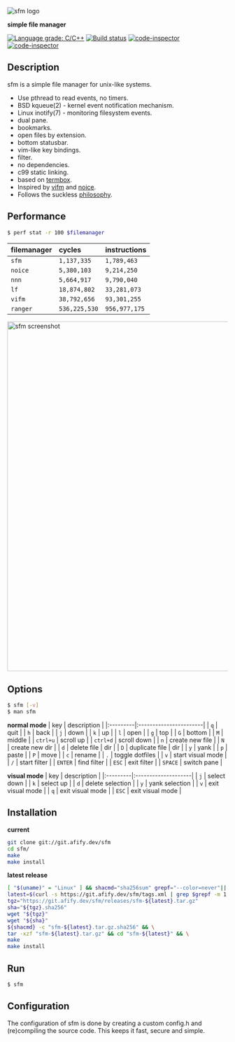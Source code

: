 <img src="https://afify.dev/img/sfm.png" alt="sfm logo"/>

**simple file manager**

[![Language grade: C/C++](https://img.shields.io/lgtm/grade/cpp/g/afify/sfm.svg?logo=lgtm&logoWidth=18)](https://lgtm.com/projects/g/afify/sfm/context:cpp)
[![Build status](https://ci.appveyor.com/api/projects/status/goq88ahjyvtjrui2?svg=true)](https://ci.appveyor.com/project/afify/sfm)
[![code-inspector](https://www.code-inspector.com/project/19656/score/svg)](https://frontend.code-inspector.com/public/project/19656/sfm/dashboard)
[![code-inspector](https://www.code-inspector.com/project/19656/status/svg)](https://frontend.code-inspector.com/public/project/19656/sfm/dashboard)

Description
------------
sfm is a simple file manager for unix-like systems.

* Use pthread to read events, no timers.
* BSD kqueue(2) - kernel event notification mechanism.
* Linux inotify(7) - monitoring filesystem events.
* dual pane.
* bookmarks.
* open files by extension.
* bottom statusbar.
* vim-like key bindings.
* filter.
* no dependencies.
* c99 static linking.
* based on [termbox](https://github.com/nsf/termbox).
* Inspired by [vifm](https://vifm.info/) and [noice](https://git.2f30.org/noice/).
* Follows the suckless [philosophy](https://suckless.org/philosophy/).

Performance
------------
```sh
$ perf stat -r 100 $filemanager
```
| filemanager | cycles        | instructions  |
|:------------|:--------------|:--------------|
| `sfm`       | `1,137,335`   | `1,789,463`   |
| `noice`     | `5,380,103`   | `9,214,250`   |
| `nnn`       | `5,664,917`   | `9,790,040`   |
| `lf`        | `18,874,802`  | `33,281,073`  |
| `vifm`      | `38,792,656`  | `93,301,255`  |
| `ranger`    | `536,225,530` | `956,977,175` |

<img src="https://afify.dev/img/sfm_sc.png" alt="sfm screenshot" width="800"/>

Options
-------
```sh
$ sfm [-v]
$ man sfm
```

**normal mode**
| key      | description            |
|:---------|:-----------------------|
| `q`      | quit                   |
| `h`      | back                   |
| `j`      | down                   |
| `k`      | up                     |
| `l`      | open                   |
| `g`      | top                    |
| `G`      | bottom                 |
| `M`      | middle                 |
| `ctrl+u` | scroll up              |
| `ctrl+d` | scroll down            |
| `n`      | create new file        |
| `N`      | create new dir         |
| `d`      | delete file \| dir     |
| `D`      | duplicate file \| dir  |
| `y`      | yank                   |
| `p`      | paste                  |
| `P`      | move                   |
| `c`      | rename                 |
| `.`      | toggle dotfiles        |
| `v`      | start visual mode      |
| `/`      | start filter           |
| `ENTER`  | find  filter           |
| `ESC`    | exit  filter           |
| `SPACE`  | switch pane            |

**visual mode**
| key      | description         |
|:---------|:--------------------|
| `j`      | select down         |
| `k`      | select up           |
| `d`      | delete selection    |
| `y`      | yank selection      |
| `v`      | exit visual mode    |
| `q`      | exit visual mode    |
| `ESC`    | exit visual mode    |

Installation
------------
**current**
```sh
git clone git://git.afify.dev/sfm
cd sfm/
make
make install
```
**latest release**
```sh
[ "$(uname)" = "Linux" ] && shacmd="sha256sum" grepf="--color=never"|| shacmd="sha256"
latest=$(curl -s https://git.afify.dev/sfm/tags.xml | grep $grepf -m 1 -o "\[v.*\]" | tr -d '[]')
tgz="https://git.afify.dev/sfm/releases/sfm-${latest}.tar.gz"
sha="${tgz}.sha256"
wget "${tgz}"
wget "${sha}"
${shacmd} -c "sfm-${latest}.tar.gz.sha256" && \
tar -xzf "sfm-${latest}.tar.gz" && cd "sfm-${latest}" && \
make
make install
```
Run
---
```sh
$ sfm
```

Configuration
-------------
The configuration of sfm is done by creating a custom config.h
and (re)compiling the source code. This keeps it fast, secure and simple.
